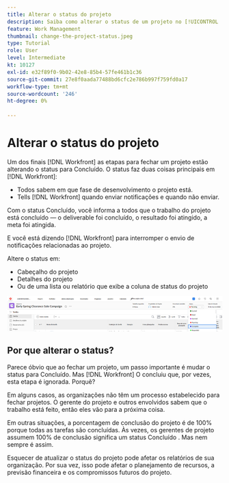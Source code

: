 ```yaml
---
title: Alterar o status do projeto
description: Saiba como alterar o status de um projeto no [!UICONTROL  ] para indicar que o trabalho está concluído.
feature: Work Management
thumbnail: change-the-project-status.jpeg
type: Tutorial
role: User
level: Intermediate
kt: 10127
exl-id: e32f89f0-9b02-42e8-85b4-57fe461b1c36
source-git-commit: 27e8f0aada77488bd6cfc2e786b997f759fd0a17
workflow-type: tm+mt
source-wordcount: '246'
ht-degree: 0%

---
```


# Alterar o status do projeto

Um dos finais [!DNL Workfront] as etapas para fechar um projeto estão alterando o status para Concluído. O status faz duas coisas principais em [!DNL Workfront]:

* Todos sabem em que fase de desenvolvimento o projeto está.
* Tells [!DNL Workfront] quando enviar notificações e quando não enviar.

Com o status Concluído, você informa a todos que o trabalho do projeto está concluído — o deliverable foi concluído, o resultado foi atingido, a meta foi atingida.

E você está dizendo [!DNL Workfront] para interromper o envio de notificações relacionadas ao projeto.

Altere o status em:

* Cabeçalho do projeto
* Detalhes do projeto
* Ou de uma lista ou relatório que exibe a coluna de status do projeto

![[!UICONTROL Status] campo expandido no cabeçalho do projeto](assets/planner-fund-project-status.png)

## Por que alterar o status?

Parece óbvio que ao fechar um projeto, um passo importante é mudar o status para Concluído. Mas [!DNL Workfront] O concluiu que, por vezes, esta etapa é ignorada. Porquê?

Em alguns casos, as organizações não têm um processo estabelecido para fechar projetos. O gerente do projeto e outros envolvidos sabem que o trabalho está feito, então eles vão para a próxima coisa.

Em outras situações, a porcentagem de conclusão do projeto é de 100% porque todas as tarefas são concluídas. Às vezes, os gerentes de projeto assumem 100% de conclusão significa um status Concluído . Mas nem sempre é assim.

Esquecer de atualizar o status do projeto pode afetar os relatórios de sua organização. Por sua vez, isso pode afetar o planejamento de recursos, a previsão financeira e os compromissos futuros do projeto.

<!---
learn more
Project statuses
--->
